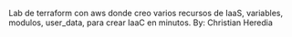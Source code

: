 Lab de terraform con aws donde creo varios recursos de IaaS, variables, modulos, user_data, para crear IaaC en minutos.
By: Christian Heredia
